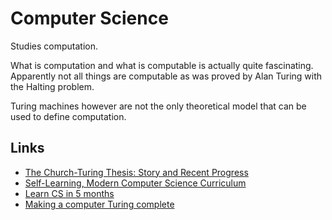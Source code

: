 # Computer Science
Studies computation.

What is computation and what is computable is actually quite fascinating. Apparently not all things are computable as was proved by Alan Turing with the Halting problem.

Turing machines however are not the only theoretical model that can be used to define computation.

## Links
- [The Church-Turing Thesis: Story and Recent Progress](https://www.youtube.com/watch?v=QlYJz1B5XLU)
- [Self-Learning, Modern Computer Science Curriculum](https://functionalcs.github.io/curriculum/#org71f231a)
- [Learn CS in 5 months](https://github.com/llSourcell/Learn_Computer_Science_in_5_Months#readme)
- [Making a computer Turing complete](https://www.youtube.com/watch?v=AqNDk_UJW4k)